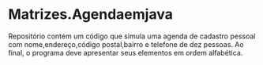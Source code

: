 # Matrizes.Agendaemjava
Repositório contém um código que simula uma agenda de cadastro pessoal com nome,endereço,código postal,bairro e telefone de dez pessoas. Ao final, o programa deve apresentar seus elementos em ordem alfabética.
